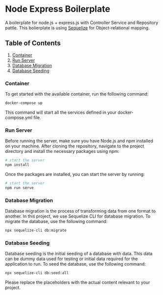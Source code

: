 # Node Express Boilerplate
A boilerplate for node.js + express.js with Controller Service and Repository pattle.
This bolierplate is using [Sequelize](https://sequelize.org/) for Object-relational mapping.

## Table of Contents
1. [Container](#container)
2. [Run Server](#run-server)
3. [Database Migration](#database-migration)
4. [Database Seeding](#database-seeding)

### Container 
To get started with the available container, run the following command:

```bash
docker-compose up 
```
This command will start all the services defined in your docker-compose.yml file.

### Run Server
Before running the server, make sure you have Node.js and npm installed on your machine. After cloning the repository, navigate to the project directory and install the necessary packages using npm:

``` bash
# start the server
npm install

```

Once the packages are installed, you can start the server by running:

``` bash
# start the server
npm run serve

```

### Database Migration
Database migration is the process of transforming data from one format to another. In this project, we use Sequelize CLI for database migration. To migrate the database, use the following command:

```bash
npx sequelize-cli db:migrate
```

### Database Seeding
Database seeding is the initial seeding of a database with data. This data can be dummy data used for testing or initial data required for the application to run. To seed the database, use the following command:
```bash
npx sequelize-cli db:seed:all
```

Please replace the placeholders with the actual content relevant to your project.